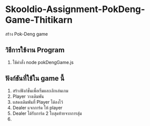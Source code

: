 # Skooldio-Assignment-PokDeng-Game-Thitikarn
สร้าง Pok-Deng game

## วิธีการใช้งาน Program
1. ใช้คำสั่ง node pokDengGame.js

## ฟังก์ชันที่ใช้ใน game นี้
1. สร้างฟังก์ชั่นเพื่อเริ่มและเลิกเล่นเกม
2. Player วางเดิมพัน
3. แสดงเดิมพันที่ Player ได้ลงไว้
4. Dealer แจกการ์ด ให้ player
5. Dealer ได้รับการ์ด 2 ใบสุดท้ายจากการสุ่ม
6. 
